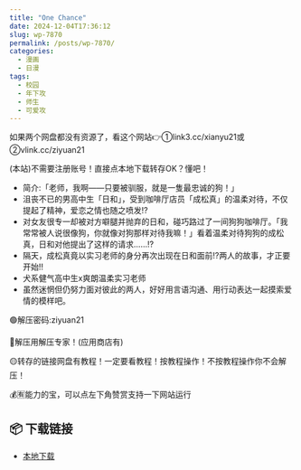 ```yaml
---
title: "One Chance"
date: 2024-12-04T17:36:12
slug: wp-7870
permalink: /posts/wp-7870/
categories:
  - 漫画
  - 日漫
tags:
  - 校园
  - 年下攻
  - 师生
  - 可爱攻
---
```


如果两个网盘都没有资源了，看这个网站👉①link3.cc/xianyu21或②vlink.cc/ziyuan21

(本站)不需要注册账号！直接点本地下载转存OK？懂吧！

*   简介:「老师，我啊——只要被驯服，就是一隻最忠诚的狗！」
*   沮丧不已的男高中生「日和」，受到咖啡厅店员「成松真」的温柔对待，不仅提起了精神，爱恋之情也随之喷发!?
*   对女友很专一却被对方噼腿并抛弃的日和，碰巧路过了一间狗狗咖啡厅。「我常常被人说很像狗，你就像对狗那样对待我嘛！」看着温柔对待狗狗的成松真，日和对他提出了这样的请求……!?
*   隔天，成松真竟以实习老师的身分再次出现在日和面前!?两人的故事，才正要开始!!
*   犬系健气高中生x爽朗温柔实习老师
*   虽然迷惘但仍努力面对彼此的两人，好好用言语沟通、用行动表达一起摸索爱情的模样吧。

🟢解压密码:ziyuan21

🔵解压用解压专家！(应用商店有)

🟡转存的链接网盘有教程！一定要看教程！按教程操作！不按教程操作你不会解压！

💰🈶能力的宝，可以点左下角赞赏支持一下网站运行

## 📦 下载链接
- [本地下载](https://blziyuan21.com/pay-download/7870?key=4e841bcbc2&down_id=0)

